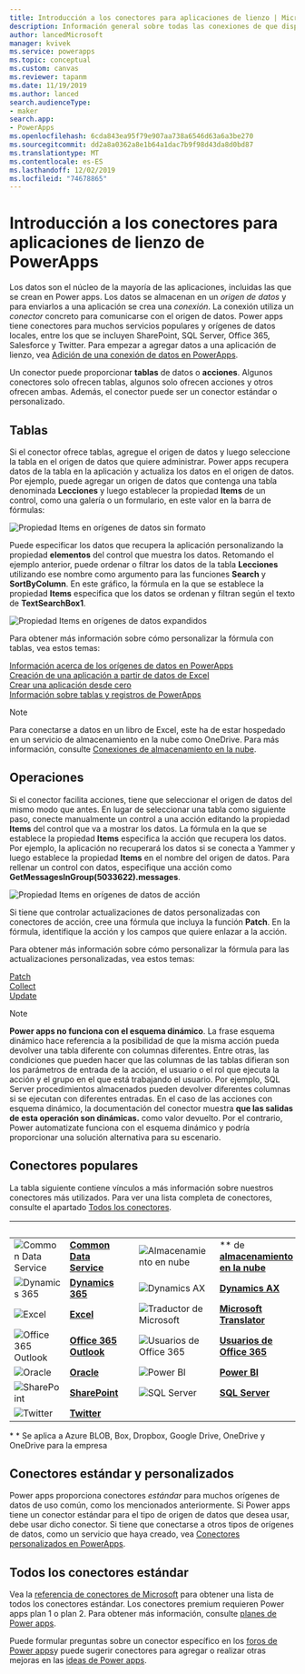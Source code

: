 ```yaml
---
title: Introducción a los conectores para aplicaciones de lienzo | Microsoft Docs
description: Información general sobre todas las conexiones de que dispone para compilar aplicaciones de lienzo
author: lancedMicrosoft
manager: kvivek
ms.service: powerapps
ms.topic: conceptual
ms.custom: canvas
ms.reviewer: tapanm
ms.date: 11/19/2019
ms.author: lanced
search.audienceType:
- maker
search.app:
- PowerApps
ms.openlocfilehash: 6cda843ea95f79e907aa738a6546d63a6a3be270
ms.sourcegitcommit: dd2a8a0362a8e1b64a1dac7b9f98d43da8d0bd87
ms.translationtype: MT
ms.contentlocale: es-ES
ms.lasthandoff: 12/02/2019
ms.locfileid: "74678865"
---
```

# <a name="overview-of-canvas-app-connectors-for-powerapps"></a>Introducción a los conectores para aplicaciones de lienzo de PowerApps
Los datos son el núcleo de la mayoría de las aplicaciones, incluidas las que se crean en Power apps. Los datos se almacenan en un *origen de datos* y para enviarlos a una aplicación se crea una *conexión*. La conexión utiliza un *conector* concreto para comunicarse con el origen de datos. Power apps tiene conectores para muchos servicios populares y orígenes de datos locales, entre los que se incluyen SharePoint, SQL Server, Office 365, Salesforce y Twitter. Para empezar a agregar datos a una aplicación de lienzo, vea [Adición de una conexión de datos en PowerApps](add-data-connection.md).

Un conector puede proporcionar **tablas** de datos o **acciones**. Algunos conectores solo ofrecen tablas, algunos solo ofrecen acciones y otros ofrecen ambas. Además, el conector puede ser un conector estándar o personalizado.

## <a name="tables"></a>Tablas

Si el conector ofrece tablas, agregue el origen de datos y luego seleccione la tabla en el origen de datos que quiere administrar. Power apps recupera datos de la tabla en la aplicación y actualiza los datos en el origen de datos. Por ejemplo, puede agregar un origen de datos que contenga una tabla denominada **Lecciones** y luego establecer la propiedad **Items** de un control, como una galería o un formulario, en este valor en la barra de fórmulas:

 ![Propiedad Items en orígenes de datos sin formato](./media/connections-list/ItemPropertyPlain.png)

Puede especificar los datos que recupera la aplicación personalizando la propiedad **elementos** del control que muestra los datos. Retomando el ejemplo anterior, puede ordenar o filtrar los datos de la tabla **Lecciones** utilizando ese nombre como argumento para las funciones **Search** y **SortByColumn**. En este gráfico, la fórmula en la que se establece la propiedad **Items** especifica que los datos se ordenan y filtran según el texto de **TextSearchBox1**. 

 ![Propiedad Items en orígenes de datos expandidos](./media/connections-list/ItemPropertyExpanded.png)

Para obtener más información sobre cómo personalizar la fórmula con tablas, vea estos temas:

  [Información acerca de los orígenes de datos en PowerApps](working-with-data-sources.md)<br> 
  [Creación de una aplicación a partir de datos de Excel](get-started-create-from-data.md)<br> 
  [Crear una aplicación desde cero](get-started-create-from-blank.md)<br>
  [Información sobre tablas y registros de PowerApps](working-with-tables.md)

  > [!NOTE]
  > Para conectarse a datos en un libro de Excel, este ha de estar hospedado en un servicio de almacenamiento en la nube como OneDrive. Para más información, consulte [Conexiones de almacenamiento en la nube](connections/cloud-storage-blob-connections.md).

## <a name="actions"></a>Operaciones

Si el conector facilita acciones, tiene que seleccionar el origen de datos del mismo modo que antes. En lugar de seleccionar una tabla como siguiente paso, conecte manualmente un control a una acción editando la propiedad **Items** del control que va a mostrar los datos. La fórmula en la que se establece la propiedad **Items** especifica la acción que recupera los datos. Por ejemplo, la aplicación no recuperará los datos si se conecta a Yammer y luego establece la propiedad **Items** en el nombre del origen de datos. Para rellenar un control con datos, especifique una acción como **GetMessagesInGroup(5033622).messages**.

![Propiedad Items en orígenes de datos de acción](./media/connections-list/ItemPropertyAction.png)

Si tiene que controlar actualizaciones de datos personalizadas con conectores de acción, cree una fórmula que incluya la función **Patch**. En la fórmula, identifique la acción y los campos que quiere enlazar a la acción.  

Para obtener más información sobre cómo personalizar la fórmula para las actualizaciones personalizadas, vea estos temas:

[Patch](functions/function-patch.md)<br>[Collect](functions/function-clear-collect-clearcollect.md)<br>[Update](functions/function-update-updateif.md)

> [!NOTE]
>  **Power apps no funciona con el esquema dinámico**. La frase esquema dinámico hace referencia a la posibilidad de que la misma acción pueda devolver una tabla diferente con columnas diferentes. Entre otras, las condiciones que pueden hacer que las columnas de las tablas difieran son los parámetros de entrada de la acción, el usuario o el rol que ejecuta la acción y el grupo en el que está trabajando el usuario. Por ejemplo, SQL Server procedimientos almacenados pueden devolver diferentes columnas si se ejecutan con diferentes entradas. En el caso de las acciones con esquema dinámico, la documentación del conector muestra **que las salidas de esta operación son dinámicas.** como valor devuelto. Por el contrario, Power automatizate funciona con el esquema dinámico y podría proporcionar una solución alternativa para su escenario.

## <a name="popular-connectors"></a>Conectores populares

La tabla siguiente contiene vínculos a más información sobre nuestros conectores más utilizados. Para ver una lista completa de conectores, consulte el apartado [Todos los conectores](https://docs.microsoft.com/connectors/).

| &nbsp; | &nbsp; | &nbsp; | &nbsp; | &nbsp; |
| --- | --- | --- | --- | --- |
| ![Common Data Service](./media/connections-list/cdm.png) |[**Common Data Service**](connections/connection-common-data-service.md) |&nbsp; |![Almacenamiento en nube](./media/connections-list/onedrive.png) | ** de [**almacenamiento en la nube**](connections/cloud-storage-blob-connections.md) |
| ![Dynamics 365](./media/connections-list/dynamics-365.png) |[**Dynamics 365**](connections/connection-dynamics-crmonline.md) |&nbsp; | ![Dynamics AX](./media/connections-list/dynamics-ax.png) |[**Dynamics AX**](connections/connection-dynamicsax.md) |
|![Excel](./media/connections-list/excel.png) |[**Excel**](connections/connection-excel.md) |&nbsp; |![Traductor de Microsoft](./media/connections-list/microsoft-translator.png) |[**Microsoft Translator**](connections/connection-microsoft-translator.md) |
|![Office 365 Outlook](./media/connections-list/office365.png) |[**Office 365 Outlook**](connections/connection-office365-outlook.md) |&nbsp; | ![Usuarios de Office 365](./media/connections-list/office365.png) |[**Usuarios de Office 365**](connections/connection-office365-users.md) |
| ![Oracle](./media/connections-list/oracle-icon.png) |[**Oracle**](connections/connection-oracledb.md) |&nbsp; | ![Power BI](./media/connections-list/powerbi.png) |[**Power BI**](connections/connection-powerbi.md) |
| ![SharePoint](./media/connections-list/sharepoint.png) |[**SharePoint**](connections/connection-sharepoint-online.md) |&nbsp; | ![SQL Server](./media/connections-list/sql.png) |[**SQL Server**](connections/connection-azure-sqldatabase.md) 
|![Twitter](./media/connections-list/twitter.png) |[**Twitter**](connections/connection-twitter.md)

\* * Se aplica a Azure BLOB, Box, Dropbox, Google Drive, OneDrive y OneDrive para la empresa

## <a name="standard-and-custom-connectors"></a>Conectores estándar y personalizados
Power apps proporciona conectores *estándar* para muchos orígenes de datos de uso común, como los mencionados anteriormente. Si Power apps tiene un conector estándar para el tipo de origen de datos que desea usar, debe usar dicho conector. Si tiene que conectarse a otros tipos de orígenes de datos, como un servicio que haya creado, vea [Conectores personalizados en PowerApps](../canvas-apps/register-custom-api.md).

## <a name="all-standard-connectors"></a>Todos los conectores estándar
Vea la [referencia de conectores de Microsoft](https://docs.microsoft.com/connectors/) para obtener una lista de todos los conectores estándar. Los conectores premium requieren Power apps plan 1 o plan 2. Para obtener más información, consulte [planes de Power apps](https://powerapps.microsoft.com/pricing/).

Puede formular preguntas sobre un conector específico en los [foros de Power apps](https://powerusers.microsoft.com/t5/PowerApps-Community/ct-p/PowerApps1)y puede sugerir conectores para agregar o realizar otras mejoras en las [ideas de Power apps](https://powerusers.microsoft.com/t5/PowerApps-Ideas/idb-p/PowerAppsIdeas).
